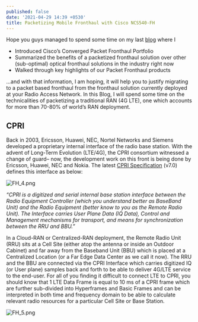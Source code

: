 ```yaml
---
published: false
date: '2021-04-29 14:39 +0530'
title: Packetizing Mobile Fronthaul with Cisco NCS540-FH
---
```


Hope you guys managed to spend some time on my last [blog](https://xrdocs.io/packet-fronthaul/blogs/firstconvergedFH/) where I 
- Introduced Cisco’s Converged Packet Fronthaul Portfolio
- Summarized the benefits of a packetized fronthaul solution over other (sub-optimal) optical fronthaul solutions in the industry right now
- Walked through key highlights of our Packet Fronthaul products 
  
…and with that information, I am hoping, it will help you to justify migrating to a packet based fronthaul from the fronthaul solution currently deployed at your Radio Access Network.
In this Blog, I will spend some time on the technicalities of packetizing a traditional RAN (4G LTE), one which accounts for more than 70-80% of world’s RAN deployment.  

## CPRI

Back in 2003, Ericsson, Huawei, NEC, Nortel Networks and Siemens developed a proprietary internal interface of the radio base station. With the advent of Long-Term Evolution (LTE/4G), the CPRI consortium witnessed a change of guard– now, the development work on this front is being done by Ericsson, Huawei, NEC and Nokia. The latest [CPRI Specification](http://www.cpri.info/downloads/CPRI_v_7_0_2015-10-09.pdf) (v7.0) defines this interface as below:  

![FH_4.png]({{site.baseurl}}/images/FH_4.png)
  
  
_“CPRI is a digitized and serial internal base station interface between the Radio Equipment Controller (which you understand better as BaseBand Unit) and the Radio Equipment (better know to you as the Remote Radio Unit). The Interface carries User Plane Data (IQ Data), Control and Management mechanisms for transport, and means for synchronization between the RRU and BBU.”_
  
  
In a Cloud-RAN or Centralized-RAN deployment, the Remote Radio Unit (RRU) sits at a Cell Site (either atop the antenna or inside an Outdoor Cabinet) and far away from the Baseband Unit (BBU) which is placed at a Centralized Location (or a Far Edge Data Center as we call it now). The RRU and the BBU are connected via the CPRI Interface which carries digitized IQ (or User plane) samples back and forth to be able to deliver 4G/LTE service to the end-user. For all of you finding it difficult to connect LTE to CPRI, you should know that 1 LTE Data Frame is equal to 10 ms of a CPRI frame which are further sub-divided into Hyperframes and Basic Frames and can be interpreted in both time and frequency domain to be able to calculate relevant radio resources for a particular Cell Site or Base Station.

  
![FH_5.png]({{site.baseurl}}/images/FH_5.png)





